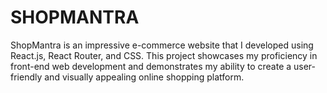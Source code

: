 # SHOPMANTRA
ShopMantra is an impressive e-commerce website that I developed using React.js, React Router, and CSS. This project showcases my proficiency in front-end web development and demonstrates my ability to create a user-friendly and visually appealing online shopping platform.

